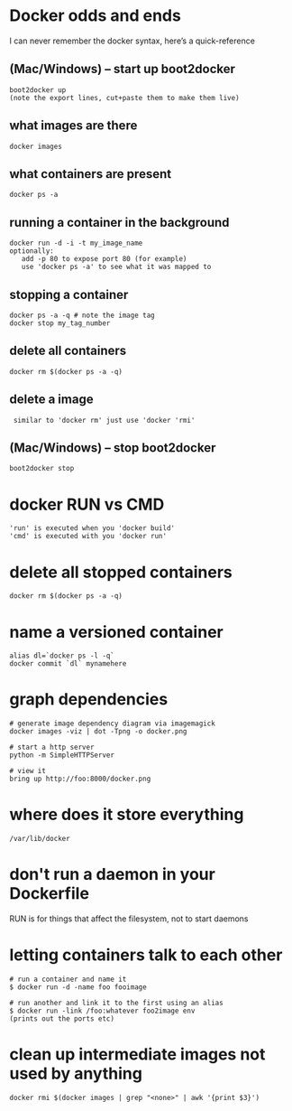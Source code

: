 # Docker odds and ends

I can never remember the docker syntax, here’s a quick-reference


## (Mac/Windows) – start up boot2docker

    boot2docker up
    (note the export lines, cut+paste them to make them live)
    
## what images are there

    docker images
## what containers are present

    docker ps -a
## running a container in the background

    docker run -d -i -t my_image_name
    optionally:
       add -p 80 to expose port 80 (for example)
       use 'docker ps -a' to see what it was mapped to
## stopping a container

    docker ps -a -q # note the image tag
    docker stop my_tag_number
## delete all containers

    docker rm $(docker ps -a -q)
## delete a image

     similar to 'docker rm' just use 'docker 'rmi'
## (Mac/Windows) – stop boot2docker

    boot2docker stop

# docker RUN vs CMD

    'run' is executed when you 'docker build'
    'cmd' is executed with you 'docker run'

# delete all stopped containers

`docker rm $(docker ps -a -q)`

# name a versioned container
	alias dl=`docker ps -l -q`
	docker commit `dl` mynamehere

# graph dependencies 

```
# generate image dependency diagram via imagemagick
docker images -viz | dot -Tpng -o docker.png

# start a http server
python -m SimpleHTTPServer

# view it
bring up http://foo:8000/docker.png

```

# where does it store everything
```
/var/lib/docker
```

# don't run a daemon in your Dockerfile
RUN is for things that affect the filesystem, not to start daemons

# letting containers talk to each other
```
# run a container and name it
$ docker run -d -name foo fooimage

# run another and link it to the first using an alias
$ docker run -link /foo:whatever foo2image env
(prints out the ports etc)
```

# clean up intermediate images not used by anything
```
docker rmi $(docker images | grep "<none>" | awk '{print $3}')
```	
